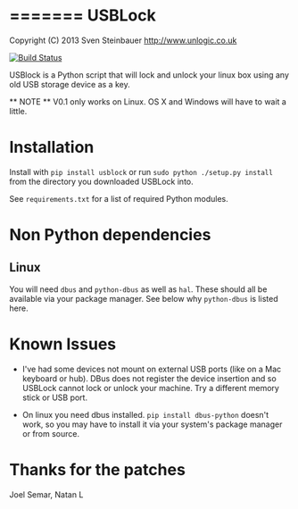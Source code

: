 =======
USBLock
=======

Copyright (C) 2013  Sven Steinbauer http://www.unlogic.co.uk

[![Build Status](https://travis-ci.org/Svenito/usblock.png?branch=master)](https://travis-ci.org/Svenito/usblock)

USBlock is a Python script that will lock and unlock your linux box using any 
old USB storage device as a key.

** NOTE **
V0.1 only works on Linux. OS X and Windows will have to wait a little.

Installation
============

Install with `pip install usblock` or run `sudo python ./setup.py install` 
from the directory you downloaded USBLock into.

See `requirements.txt` for a list of required Python modules.

Non Python dependencies
=======================

Linux
-----

You will need `dbus` and `python-dbus` as well as `hal`. These should all be 
available via your package manager. See below why `python-dbus` is listed here.

Known Issues
============

* I've had some devices not mount on external USB ports (like on a Mac keyboard
or hub). DBus does not register the device insertion and so USBLock cannot
lock or unlock your machine. Try a different memory stick or USB port.

* On linux you need dbus installed. `pip install dbus-python` doesn't work, so 
you may have to install it via your system's package manager or from source.

Thanks for the patches
======================

Joel Semar, Natan L

